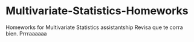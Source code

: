 # Multivariate-Statistics-Homeworks
Homeworks for Multivariate Statistics assistantship
Revisa que te corra bien. 
Prrraaaaaa